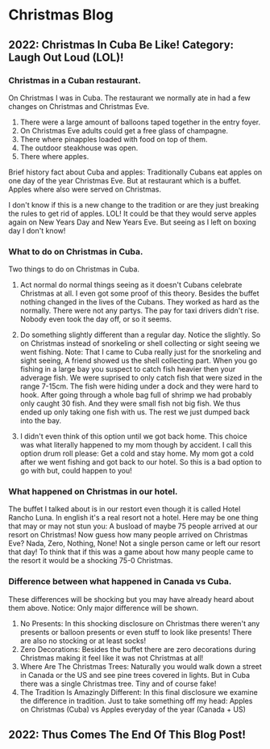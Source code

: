 # Christmas Blog
## 2022: Christmas In Cuba Be Like! Category: Laugh Out Loud (LOL)!
### Christmas in a Cuban restaurant.
On Christmas I was in Cuba. The restaurant we normally ate in had a few changes on Christmas and Christmas Eve.

1. There were a large amount of balloons taped together in the entry foyer. 
2. On Christmas Eve adults could get a free glass of champagne.
3. There where pinapples loaded with food on top of them.
4. The outdoor steakhouse was open.
5. There where apples.

Brief history fact about Cuba and apples:
Traditionally Cubans eat apples on one day of the year Christmas Eve.
But at restaurant which is a buffet. Apples where also were served on Christmas.

I don't know if this is a new change to the tradition or are they just breaking the rules to get rid of apples. LOL!
It could be that they would serve apples again on New Years Day and New Years Eve. But seeing as I left on boxing day I don't know!

### What to do on Christmas in Cuba.
Two things to do on Christmas in Cuba.
1. Act normal do normal things seeing as it doesn't Cubans celebrate Christmas at all. I even got some proof of this theory. Besides the buffet nothing changed in the lives of the Cubans. They worked as hard as the normally. There were not any partys. The pay for taxi drivers didn't rise. Nobody even took the day off, or so it seems.

2. Do something slightly different than a regular day. Notice the slightly. So on Christmas instead of snorkeling or shell collecting or sight seeing we went fishing. Note: That I came to Cuba really just for the snorkeling and sight seeing, A friend showed us the shell collecting part. When you go fishing in a large bay you suspect to catch fish heavier then your adverage fish. We were suprised to only catch fish that were sized in the range 7-15cm. The fish were hiding under a dock and they were hard to hook. After going through a whole bag full of shrimp we had probably only caught 30 fish. And they were small fish not big fish. We thus ended up only taking one fish with us. The rest we just dumped back into the bay.

3. I didn't even think of this option until we got back home. This choice was what literally happened to my mom though by accident. I call this option drum roll please: Get a cold and stay home. My mom got a cold after we went fishing and got back to our hotel. So this is a bad option to go with but, could happen to you!

### What happened on Christmas in our hotel.
The buffet I talked about is in our restort even though it is called Hotel Rancho Luna. In english it's a real resort not a hotel.
Here may be one thing that may or may not stun you: A busload of maybe 75 people arrived at our resort on Christmas! Now guess how many people arrived on Christmas Eve? Nada, Zero, Nothing, None! Not a single person came or left our resort that day! To think that if this was a game about how many people came to the resort it would be a shocking 75-0 Christmas.

### Difference between what happened in Canada vs Cuba.
These differences will be shocking but you may have already heard about them above. Notice: Only major difference will be shown.
1. No Presents: In this shocking disclosure on Christmas there weren't any presents or balloon presents or even stuff to look like presents! There are also no stocking or at least socks!
2. Zero Decorations: Besides the buffet there are zero decorations during Christmas making it feel like it was not Christmas at all!
3. Where Are The Christmas Trees: Naturally you would walk down a street in Canada or the US and see pine trees covered in lights. But in Cuba there was a single Christmas tree. Tiny and of course fake!
4. The Tradition Is Amazingly Different: In this final disclosure we examine the difference in tradition. Just to take something off my head: Apples on Christmas (Cuba) vs Apples everyday of the year (Canada + US) 

## 2022: Thus Comes The End Of This Blog Post!
